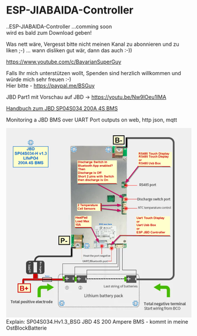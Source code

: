 # ESP-JIABAIDA-Controller

..ESP-JIABAIDA-Controller ...comming soon  
wird es bald zum Download geben!

Was nett wäre, Vergesst bitte nicht meinen Kanal zu abonnieren und zu liken ;-) ... wann disliken gut wär, dann das auch :-))  

https://www.youtube.com/c/BavarianSuperGuy  

Falls Ihr mich unterstützen wollt, Spenden sind herzlich willkommen und würde mich sehr freuen :-)  
Hier bitte - https://paypal.me/BSGuy  

JBD Part1 mit Vorschau auf JBD  -> https://youtu.be/Nw9lOeu1IMA  


<a href="A04_From Your Webside - JBD-SP04S034-_-A04.pdf" type="application/pdf" class="image fit">Handbuch zum JBD SP04S034 200A 4S BMS </a> 


Monitoring a JBD BMS over UART Port outputs on  web, http json, mqtt  

<img src="SP04S034.Hv1.3_BSG.png" alt="SP04S034.Hv1.3_BSG"/>  
Explain: SP04S034.Hv1.3_BSG JBD 4S 200 Ampere BMS - kommt in meine OstBlockBatterie  

